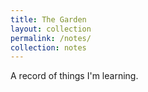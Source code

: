 ```yaml
---
title: The Garden
layout: collection
permalink: /notes/
collection: notes
---
```


A record of things I'm learning.
